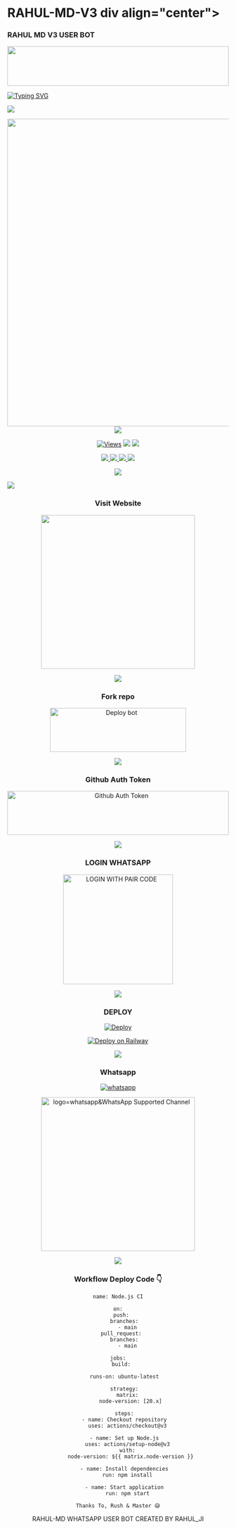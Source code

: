 # RAHUL-MD-V3 div align="center">
<h3>RAHUL MD V3 USER BOT</h3>

<p align="center">
<img src="https://i.imgur.com/dBaSKWF.gif" height="90" width="100%">
   
<div align="left">
<a href="https://git.io/typing-svg"><img src="https://readme-typing-svg.demolab.com?font=Rubik+Dirt&size=65&pause=1000&color=F72C3F&background=FF20A500&center=true&vCenter=true&width=1000&height=150&lines=RAHUL+MD+WHATSAPP+BOT;CREATED+BY;RAHUL XD" alt="Typing SVG" /></a>   
</p> 

<img src="https://user-images.githubusercontent.com/73097560/115834477-dbab4500-a447-11eb-908a-139a6edaec5c.gif">
   <p align="center">
<a href="https://github.com/Rahul-XD/RAHUL-MD">
    <img src="https://cdn.ironman.my.id/i/qax28k.jpg" width="700px">
  </a>
<img src="https://user-images.githubusercontent.com/73097560/115834477-dbab4500-a447-11eb-908a-139a6edaec5c.gif">


<p align="center">

  <a href="https://github.com/RAHUL-XD/RAHUL-MD">
    <img src="https://hits.seeyoufarm.com/api/count/incr/badge.svg?url=https%3A%2F%2Fgithub.com%2FSadiya-Tech22%2FSEON-MD&count_bg=%2379C83D&title_bg=%23555555&icon=gitpod.svg&icon_color=%23E7E7E7&title=Views&edge_flat=false" alt="Views"/></a>
  
  </a>
<di
  <a href="https://github.com/Rahul-XD/RAHUL-MD/fork">
    <img src="https://cdn.ironman.my.id/i/qax28k.jpg">
    
  </a>
  <a href="https://github.com/Rahul-XD/RAHUL-MD/stargazers">
    <img src="https://img.shields.io/github/stars/Rahul-XD/RAHUL-MD?style=social">
  </a>
</p>

<p align="center">
  <a href="https://github.com/Sadiya-Tech22/RAHUL-MD">
    <img src="https://cdn.ironman.my.id/i/qax28k.jpg">

  </a>
  <a href="https://github.com/RAHUL-XD/RAHUL-MD">
    <img src="https://img.shields.io/github/license/Sadiya-Tech22/SEON-MD?color=purple&label=License&style=plastic">

  </a>
  <a href="https://github.com/Rahul-XD/RAHUL-MD">
    <img src="https://img.shields.io/github/languages/top/Sadiya-Tech22/SEON-MD?color=purple&label=Javascript&style=plastic">

  </a>
  <a href="https://github.com/Rahul-XD/RAHUL-MD">
    <img src="https://cdn.ironman.my.id/i/qax28k.jpg">

  </a>
  </p>
 <p align="center">
  <a href="https://github.com/Rahul-XD/RAHUL-MD">
    <img src="https://img.shields.io/badge/Dark%20Cyber%20Maker-purple&style=plastic">

  </a>
</p>

<img src="https://user-images.githubusercontent.com/73097560/115834477-dbab4500-a447-11eb-908a-139a6edaec5c.gif">

<div align="center">

### Visit Website
<a href="https://rahulmd-official.netlify.app/"><img src="https://img.shields.io/badge/RAHUL-MD%20Website-blue" alt="" width="350" target="_blank"></a>

<img src="https://user-images.githubusercontent.com/73097560/115834477-dbab4500-a447-11eb-908a-139a6edaec5c.gif">

### Fork repo
<a href="https://github.com/Rahul-XD RAHUL-MD/fork" target="blank"><img align="center" src="https://i.imgur.com/cxaSEWe.png" alt="Deploy bot" height="100" width="310" /></a>
  
<img src="https://user-images.githubusercontent.com/73097560/115834477-dbab4500-a447-11eb-908a-139a6edaec5c.gif">

### Github Auth Token
<a href="https://github.com/settings/tokens" target="blank"><img align="center" src="https://i.ibb.co/LQ4LPBF/20241227-151500.png" alt="Github Auth Token" height="100" width="100%" /></a>
  
<img src="https://user-images.githubusercontent.com/73097560/115834477-dbab4500-a447-11eb-908a-139a6edaec5c.gif">

### LOGIN WHATSAPP
<a href="https://senon-md-pair.netlify.app/"><img src="https://img.shields.io/badge/LOGIN%20WITH-PAIR%20CODE-black" alt="LOGIN WITH PAIR CODE" width="250"></a>

<img src="https://user-images.githubusercontent.com/73097560/115834477-dbab4500-a447-11eb-908a-139a6edaec5c.gif">


### DEPLOY

 [![Deploy](https://www.herokucdn.com/deploy/button.svg)](https://heroku.com/deploy?template=https://github.com/Sadiya-Tech22/SEON-MD)
 
[![Deploy on Railway](https://railway.com/button.svg)](https://railway.app/template/MTHtDw)

<img src="https://user-images.githubusercontent.com/73097560/115834477-dbab4500-a447-11eb-908a-139a6edaec5c.gif">

### Whatsapp
<a aria-label="Owner WhatsApp" href="https://wa.me/+919356730236?text=Hey_Rahul_JI_🤍" target="_blank">
    <img alt="whatsapp" src="https://img.shields.io/badge/WhatsApp Owner-25D366?style=for-the-badge&logo=whatsapp&logoColor=white" />
  </a>

<br>

<a href="https://whatsapp.com/channel/0029VagDCZdH5JLr7Yd6Wz24"><img src="https://img.shields.io/badge/Join%20Our%20WhatsApp%20Channel-blue" alt="logo=whatsapp&WhatsApp Supported Channel" width="350" target="_blank"></a>

<img src="https://user-images.githubusercontent.com/73097560/115834477-dbab4500-a447-11eb-908a-139a6edaec5c.gif">


### Workflow Deploy Code 👇


```
name: Node.js CI

on:
  push:
    branches:
      - main
  pull_request:
    branches:
      - main

jobs:
  build:

    runs-on: ubuntu-latest

    strategy:
      matrix:
        node-version: [20.x]

    steps:
    - name: Checkout repository
      uses: actions/checkout@v3

    - name: Set up Node.js
      uses: actions/setup-node@v3
      with:
        node-version: ${{ matrix.node-version }}

    - name: Install dependencies
      run: npm install

    - name: Start application
      run: npm start
```

`Thanks To, Rush & Master 😅`

RAHUL-MD WHATSAPP USER BOT CREATED BY RAHUL_JI
</div>
